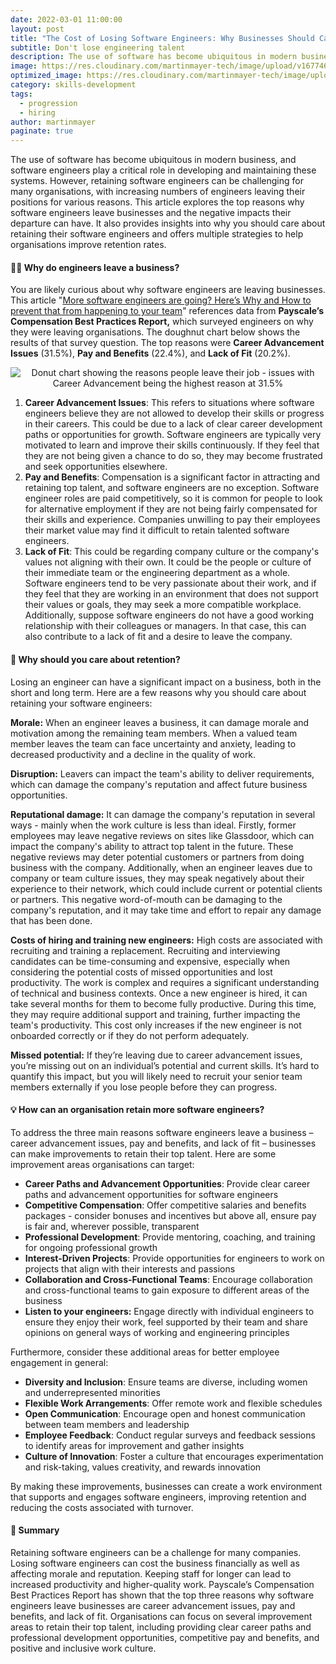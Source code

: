 ```yaml
---
date: 2022-03-01 11:00:00
layout: post
title: "The Cost of Losing Software Engineers: Why Businesses Should Care and What to Do About It"
subtitle: Don't lose engineering talent
description: The use of software has become ubiquitous in modern business, and software engineers play a critical role in developing and maintaining these systems. However, retaining software engineers can be challenging for many organisations, with increasing numbers of engineers leaving their positions for various reasons. This article explores the top reasons why software engineers leave businesses and the negative impacts their departure can have. It also provides insights into why you should care about retaining their software engineers and offers multiple strategies to help organisations improve retention rates.
image: https://res.cloudinary.com/martinmayer-tech/image/upload/v1677460997/blog-posts/main/CQdewvOP3venyr256ynINCW0iwcqX_l6clzr.jpg
optimized_image: https://res.cloudinary.com/martinmayer-tech/image/upload/c_scale,w_380/v1677460997/blog-posts/main/CQdewvOP3venyr256ynINCW0iwcqX_l6clzr.jpg
category: skills-development
tags:
  - progression
  - hiring
author: martinmayer
paginate: true
---
```

The use of software has become ubiquitous in modern business, and software engineers play a critical role in developing and maintaining these systems. However, retaining software engineers can be challenging for many organisations, with increasing numbers of engineers leaving their positions for various reasons. This article explores the top reasons why software engineers leave businesses and the negative impacts their departure can have. It also provides insights into why you should care about retaining their software engineers and offers multiple strategies to help organisations improve retention rates.

#### 🏃‍♀ Why do engineers leave a business?

You are likely curious about why software engineers are leaving businesses. This article "[More software engineers are going? Here’s Why and How to prevent that from happening to your team](https://inspius.com/insights/software-engineers-quit-how-to-prevent-that/)" references data from **Payscale’s Compensation Best Practices Report,** which surveyed engineers on why they were leaving organisations. The doughnut chart below shows the results of that survey question. The top reasons were **Career Advancement Issues** (31.5%), **Pay and Benefits** (22.4%), and **Lack of Fit** (20.2%).

<p align="center">
    <img src="https://res.cloudinary.com/martinmayer-tech/image/upload/v1677029072/blog-posts/_progression/_retain_more_engineers/why_do_software_engineers_leave_jbvsnw.png" alt="Donut chart showing the reasons people leave their job - issues with Career Advancement being the highest reason at 31.5%" />
</p>

1. **Career Advancement Issues**: This refers to situations where software engineers believe they are not allowed to develop their skills or progress in their careers. This could be due to a lack of clear career development paths or opportunities for growth. Software engineers are typically very motivated to learn and improve their skills continuously. If they feel that they are not being given a chance to do so, they may become frustrated and seek opportunities elsewhere.
2. **Pay and Benefits**: Compensation is a significant factor in attracting and retaining top talent, and software engineers are no exception. Software engineer roles are paid competitively, so it is common for people to look for alternative employment if they are not being fairly compensated for their skills and experience. Companies unwilling to pay their employees their market value may find it difficult to retain talented software engineers.
3. **Lack of Fit**: This could be regarding company culture or the company's values not aligning with their own. It could be the people or culture of their immediate team or the engineering department as a whole. Software engineers tend to be very passionate about their work, and if they feel that they are working in an environment that does not support their values or goals, they may seek a more compatible workplace. Additionally, suppose software engineers do not have a good working relationship with their colleagues or managers. In that case, this can also contribute to a lack of fit and a desire to leave the company.

#### 🤔 Why should you care about retention?

Losing an engineer can have a significant impact on a business, both in the short and long term. Here are a few reasons why you should care about retaining your software engineers:

**Morale:** When an engineer leaves a business, it can damage morale and motivation among the remaining team members. When a valued team member leaves the team can face uncertainty and anxiety, leading to decreased productivity and a decline in the quality of work.

**Disruption:** Leavers can impact the team's ability to deliver requirements, which can damage the company's reputation and affect future business opportunities.

**Reputational damage:** It can damage the company's reputation in several ways - mainly when the work culture is less than ideal. Firstly, former employees may leave negative reviews on sites like Glassdoor, which can impact the company's ability to attract top talent in the future. These negative reviews may deter potential customers or partners from doing business with the company. Additionally, when an engineer leaves due to company or team culture issues, they may speak negatively about their experience to their network, which could include current or potential clients or partners. This negative word-of-mouth can be damaging to the company's reputation, and it may take time and effort to repair any damage that has been done.

**Costs of hiring and training new engineers:** High costs are associated with recruiting and training a replacement. Recruiting and interviewing candidates can be time-consuming and expensive, especially when considering the potential costs of missed opportunities and lost productivity. The work is complex and requires a significant understanding of technical and business contexts. Once a new engineer is hired, it can take several months for them to become fully productive. During this time, they may require additional support and training, further impacting the team's productivity. This cost only increases if the new engineer is not onboarded correctly or if they do not perform adequately.

**Missed potential:** If they’re leaving due to career advancement issues, you’re missing out on an individual’s potential and current skills. It’s hard to quantify this impact, but you will likely need to recruit your senior team members externally if you lose people before they can progress.

#### 💡 How can an organisation retain more software engineers?

To address the three main reasons software engineers leave a business – career advancement issues, pay and benefits, and lack of fit – businesses can make improvements to retain their top talent. Here are some improvement areas organisations can target:

- **Career Paths and Advancement Opportunities**: Provide clear career paths and advancement opportunities for software engineers
- **Competitive Compensation**: Offer competitive salaries and benefits packages - consider bonuses and incentives but above all, ensure pay is fair and, wherever possible, transparent
- **Professional Development**: Provide mentoring, coaching, and training for ongoing professional growth
- **Interest-Driven Projects**: Provide opportunities for engineers to work on projects that align with their interests and passions
- **Collaboration and Cross-Functional Teams**: Encourage collaboration and cross-functional teams to gain exposure to different areas of the business
- **Listen to your engineers:** Engage directly with individual engineers to ensure they enjoy their work, feel supported by their team and share opinions on general ways of working and engineering principles

Furthermore, consider these additional areas for better employee engagement in general:

- **Diversity and Inclusion**: Ensure teams are diverse, including women and underrepresented minorities
- **Flexible Work Arrangements**: Offer remote work and flexible schedules
- **Open Communication**: Encourage open and honest communication between team members and leadership
- **Employee Feedback**: Conduct regular surveys and feedback sessions to identify areas for improvement and gather insights
- **Culture of Innovation**: Foster a culture that encourages experimentation and risk-taking, values creativity, and rewards innovation

By making these improvements, businesses can create a work environment that supports and engages software engineers, improving retention and reducing the costs associated with turnover.

#### 📝 Summary

Retaining software engineers can be a challenge for many companies. Losing software engineers can cost the business financially as well as affecting morale and reputation. Keeping staff for longer can lead to increased productivity and higher-quality work. Payscale’s Compensation Best Practices Report has shown that the top three reasons why software engineers leave businesses are career advancement issues, pay and benefits, and lack of fit. Organisations can focus on several improvement areas to retain their top talent, including providing clear career paths and professional development opportunities, competitive pay and benefits, and positive and inclusive work culture.
